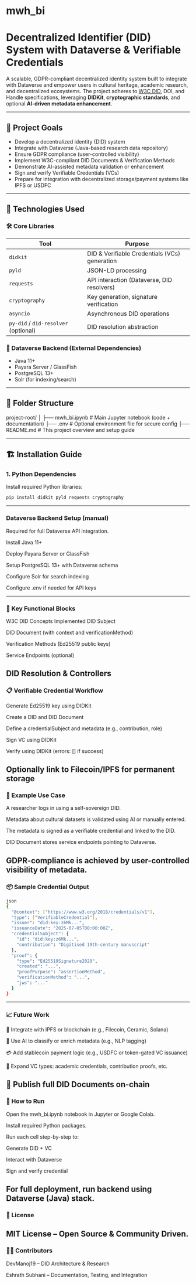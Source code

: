 # mwh_bi

# Decentralized Identifier (DID) System with Dataverse & Verifiable Credentials

A scalable, GDPR-compliant decentralized identity system built to integrate with Dataverse and empower users in cultural heritage, academic research, and decentralized ecosystems. The project adheres to [W3C DID](https://www.w3.org/TR/did-core/), DOI, and Handle specifications, leveraging **DIDKit**, **cryptographic standards**, and optional **AI-driven metadata enhancement**.

---

## 🚀 Project Goals

- Develop a decentralized identity (DID) system
- Integrate with Dataverse (Java-based research data repository)
- Ensure GDPR compliance (user-controlled visibility)
- Implement W3C-compliant DID Documents & Verification Methods
- Demonstrate AI-assisted metadata validation or enhancement
- Sign and verify Verifiable Credentials (VCs)
- Prepare for integration with decentralized storage/payment systems like IPFS or USDFC

---

## 🧩 Technologies Used

### 🛠 Core Libraries
| Tool | Purpose |
|------|---------|
| `didkit` | DID & Verifiable Credentials (VCs) generation |
| `pyld` | JSON-LD processing |
| `requests` | API interaction (Dataverse, DID resolvers) |
| `cryptography` | Key generation, signature verification |
| `asyncio` | Asynchronous DID operations |
| `py-did` / `did-resolver` (optional) | DID resolution abstraction |

### 🧱 Dataverse Backend (External Dependencies)
- Java 11+
- Payara Server / GlassFish
- PostgreSQL 13+
- Solr (for indexing/search)

---

## 📁 Folder Structure

project-root/
│
├── mwh_bi.ipynb # Main Jupyter notebook (code + documentation)
├── .env # Optional environment file for secure config
├── README.md # This project overview and setup guide


---

## 🏗️ Installation Guide

### 1. Python Dependencies

Install required Python libraries:

```bash
pip install didkit pyld requests cryptography
```
---

### Dataverse Backend Setup (manual)
Required for full Dataverse API integration.

Install Java 11+

Deploy Payara Server or GlassFish

Setup PostgreSQL 13+ with Dataverse schema

Configure Solr for search indexing

Configure .env if needed for API keys

---
### 🔐 Key Functional Blocks
W3C DID Concepts Implemented
DID Subject

DID Document (with context and verificationMethod)

Verification Methods (Ed25519 public keys)

Service Endpoints (optional)

DID Resolution & Controllers
---

### 📋 Verifiable Credential Workflow
Generate Ed25519 key using DIDKit

Create a DID and DID Document

Define a credentialSubject and metadata (e.g., contribution, role)

Sign VC using DIDKit

Verify using DIDKit (errors: [] if success)

Optionally link to Filecoin/IPFS for permanent storage
---

### 📡 Example Use Case
A researcher logs in using a self-sovereign DID.

Metadata about cultural datasets is validated using AI or manually entered.

The metadata is signed as a verifiable credential and linked to the DID.

DID Document stores service endpoints pointing to Dataverse.

GDPR-compliance is achieved by user-controlled visibility of metadata.
---

### 📦 Sample Credential Output
```bash
json
{
  "@context": ["https://www.w3.org/2018/credentials/v1"],
  "type": ["VerifiableCredential"],
  "issuer": "did:key:z6Mk...",
  "issuanceDate": "2025-07-05T00:00:00Z",
  "credentialSubject": {
    "id": "did:key:z6Mk...",
    "contribution": "Digitised 19th-century manuscript"
  },
  "proof": {
    "type": "Ed25519Signature2020",
    "created": "...",
    "proofPurpose": "assertionMethod",
    "verificationMethod": "...",
    "jws": "..."
  }
}
```
---

### 📈 Future Work
🔗 Integrate with IPFS or blockchain (e.g., Filecoin, Ceramic, Solana)

🧠 Use AI to classify or enrich metadata (e.g., NLP tagging)

💳 Add stablecoin payment logic (e.g., USDFC or token-gated VC issuance)

🔐 Expand VC types: academic credentials, contribution proofs, etc.

📘 Publish full DID Documents on-chain
---

### 🧪 How to Run
Open the mwh_bi.ipynb notebook in Jupyter or Google Colab.

Install required Python packages.

Run each cell step-by-step to:

Generate DID + VC

Interact with Dataverse

Sign and verify credential

For full deployment, run backend using Dataverse (Java) stack.
---

### 🤝 License
MIT License – Open Source & Community Driven.
---

### 👨‍💻 Contributors
DevManoj19 – DID Architecture & Research

Eshrath Subhani – Documentation, Testing, and Integration
